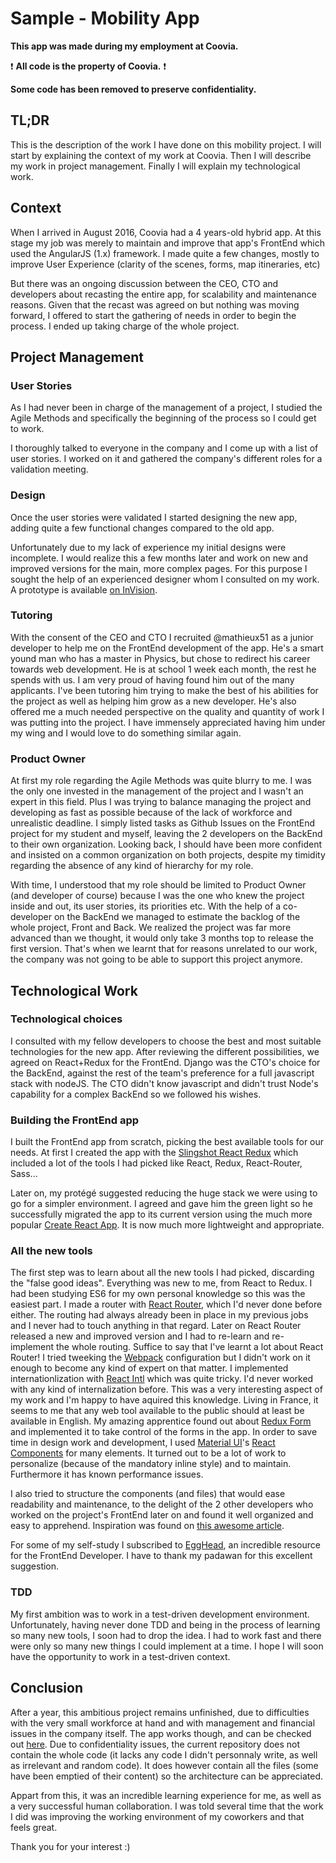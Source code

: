 # Sample - Mobility App

**This app was made during my employment at Coovia.**

:exclamation: **All code is the property of Coovia.** :exclamation:

**Some code has been removed to preserve confidentiality.**

## TL;DR
This is the description of the work I have done on this mobility project.
I will start by explaining the context of my work at Coovia.
Then I will describe my work in project management.
Finally I will explain my technological work.

## Context

When I arrived in August 2016, Coovia had a 4 years-old hybrid app. At this stage my job was merely to maintain and improve that app's FrontEnd which used the AngularJS (1.x) framework. I made quite a few changes, mostly to improve User Experience (clarity of the scenes, forms, map itineraries, etc)

But there was an ongoing discussion between the CEO, CTO and developers about recasting the entire app, for scalability and maintenance reasons. Given that the recast was agreed on but nothing was moving forward, I offered to start the gathering of needs in order to begin the process. I ended up taking charge of the whole project.

## Project Management

### User Stories
As I had never been in charge of the management of a project, I studied the Agile Methods and specifically the beginning of the process so I could get to work.

I thoroughly talked to everyone in the company and I come up with a list of user stories. I worked on it and gathered the company's different roles for a validation meeting.

### Design
Once the user stories were validated I started designing the new app, adding quite a few functional changes compared to the old app.

Unfortunately due to my lack of experience my initial designs were incomplete. I would realize this a few months later and work on new and improved versions for the main, more complex pages. For this purpose I sought the help of an experienced designer whom I consulted on my work. A prototype is available [on InVision](https://invis.io/UNCOWKSPA).

### Tutoring
With the consent of the CEO and CTO I recruited @mathieux51 as a junior developer to help me on the FrontEnd development of the app. He's a smart yound man who has a master in Physics, but chose to redirect his career towards web development. He is at school 1 week each month, the rest he spends with us. I am very proud of having found him out of the many applicants. I've been tutoring him trying to make the best of his abilities for the project as well as helping him grow as a new developer. He's also offered me a much needed perspective on the quality and quantity of work I was putting into the project. I have immensely appreciated having him under my wing and I would love to do something similar again.

### Product Owner
At first my role regarding the Agile Methods was quite blurry to me. I was the only one invested in the management of the project and I wasn't an expert in this field. Plus I was trying to balance managing the project and developing as fast as possible because of the lack of workforce and unrealistic deadline. I simply listed tasks as Github Issues on the FrontEnd project for my student and myself, leaving the 2 developers on the BackEnd to their own organization. Looking back, I should have been more confident and insisted on a common organization on both projects, despite my timidity regarding the absence of any kind of hierarchy for my role.

With time, I understood that my role should be limited to Product Owner (and developer of course) because I was the one who knew the project inside and out, its user stories, its priorities etc. With the help of a co-developer on the BackEnd we managed to estimate the backlog of the whole project, Front and Back. We realized the project was far more advanced than we thought, it would only take 3 months top to release the first version. That's when we learnt that for reasons unrelated to our work, the company was not going to be able to support this project anymore.

## Technological Work

### Technological choices
I consulted with my fellow developers to choose the best and most suitable technologies for the new app. After reviewing the different possibilities, we agreed on React+Redux for the FrontEnd. Django was the CTO's choice for the BackEnd, against the rest of the team's preference for a full javascript stack with nodeJS. The CTO didn't know javascript and didn't trust Node's capability for a complex BackEnd so we followed his wishes.

### Building the FrontEnd app
I built the FrontEnd app from scratch, picking the best available tools for our needs. At first I created the app with the [Slingshot React Redux](https://github.com/coryhouse/react-slingshot) which included a lot of the tools I had picked like React, Redux, React-Router, Sass...

Later on, my protégé suggested reducing the huge stack we were using to go for a simpler environment. I agreed and gave him the green light so he successfully migrated the app to its current version using the much more popular [Create React App](https://github.com/facebookincubator/create-react-app). It is now much more lightweight and appropriate.

### All the new tools
The first step was to learn about all the new tools I had picked, discarding the "false good ideas".
Everything was new to me, from React to Redux.
I had been studying ES6 for my own personal knowledge so this was the easiest part.
I made a router with [React Router](https://github.com/ReactTraining/react-router/tree/master/packages/react-router), which I'd never done before either. The routing had always already been in place in my previous jobs and I never had to touch anything in that regard. Later on React Router released a new and improved version and I had to re-learn and re-implement the whole routing. Suffice to say that I've learnt a lot about React Router!
I tried tweeking the [Webpack](https://webpack.github.io/) configuration but I didn't work on it enough to become any kind of expert on that matter.
I implemented internationlization with [React Intl](https://github.com/yahoo/react-intl) which was quite tricky. I'd never worked with any kind of internalization before. This was a very interesting aspect of my work and I'm happy to have aquired this knowledge. Living in France, it seems to me that any web tool available to the public should at least be available in English.
My amazing apprentice found out about [Redux Form](https://redux-form.com/7.1.2/) and implemented it to take control of the forms in the app.
In order to save time in design work and development, I used [Material UI](http://www.material-ui.com/#/)'s [React Components](https://github.com/callemall/material-ui) for many elements. It turned out to be a lot of work to personalize (because of the mandatory inline style) and to maintain. Furthermore it has known performance issues.

I also tried to structure the components (and files) that would ease readability and maintenance, to the delight of the 2 other developers who worked on the project's FrontEnd later on and found it well organized and easy to apprehend. Inspiration was found on [this awesome article](https://medium.com/@alexmngn/how-to-better-organize-your-react-applications-2fd3ea1920f1).

For some of my self-study I subscribed to [EggHead](https://egghead.io), an incredible resource for the FrontEnd Developer. I have to thank my padawan for this excellent suggestion.

### TDD
My first ambition was to work in a test-driven development environment. Unfortunately, having never done TDD and being in the process of learning so many new tools, I soon had to drop the idea. I had to work fast and there were only so many new things I could implement at a time. I hope I will soon have the opportunity to work in a test-driven context.

## Conclusion
After a year, this ambitious project remains unfinished, due to difficulties with the very small workforce at hand and with management and financial issues in the company itself.
The app works though, and can be checked out [here](https://refonte.coovia.fr).
Due to confidentiality issues, the current repository does not contain the whole code (it lacks any code I didn't personnaly write, as well as irrelevant and random code). It does however contain all the files (some have been emptied of their content) so the architecture can be appreciated.

Appart from this, it was an incredible learning experience for me, as well as a very successful human collaboration. I was told several time that the work I did was improving the working environment of my coworkers and that feels great.


Thank you for your interest :)
